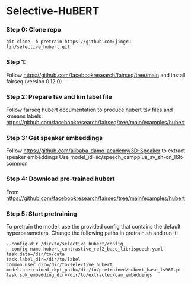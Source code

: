 # Selective-HuBERT

### Step 0: Clone repo
```
git clone -b pretrain https://github.com/jingru-lin/selective_hubert.git
```
### Step 1: 
Follow https://github.com/facebookresearch/fairseq/tree/main and install fairseq (version 0.12.0)

### Step 2: Prepare tsv and km label file
Follow fairseq hubert documentation to produce hubert tsv files and kmeans labels: https://github.com/facebookresearch/fairseq/tree/main/examples/hubert

### Step 3: Get speaker embeddings
Follow https://github.com/alibaba-damo-academy/3D-Speaker to extract speaker embeddings
Use model_id=iic/speech_campplus_sv_zh-cn_16k-common

### Step 4: Download pre-trained hubert
From https://github.com/facebookresearch/fairseq/tree/main/examples/hubert

### Step 5: Start pretraining
To pretrain the model, use the provided config that contains the default hyperparameters.
Change the following paths in pretrain.sh and run it:
```
--config-dir /dir/to/selective_hubert/config
--config-name hubert_contrastive_ref2_base_librispeech.yaml
task.data=/dir/to/data
task.label_dir=/dir/to/label
common.user_dir=/dir/to/selective_hubert
model.pretrained_ckpt_path=/dir/to/pretrained/hubert_base_ls960.pt
task.spk_embedding_dir=/dir/to/extracted/cam_embeddings
```
